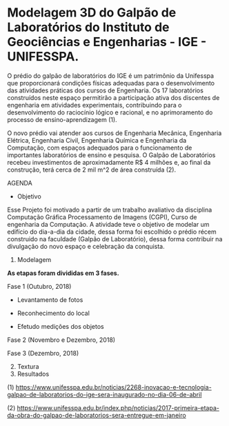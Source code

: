 

# Modelagem 3D do Galpão de Laboratórios do Instituto de Geociências e Engenharias - IGE - UNIFESSPA.

O prédio do galpão de laboratórios do IGE é um patrimônio da Unifesspa que proporcionará condições físicas adequadas para o desenvolvimento das atividades práticas dos cursos de Engenharia. Os 17 laboratórios construídos neste espaço permitirão a participação ativa dos discentes de engenharia em atividades experimentais, contribuindo para o desenvolvimento do raciocínio lógico e racional, e no aprimoramento do processo de ensino-aprendizagem (1).

O novo prédio vai atender aos cursos de Engenharia Mecânica, Engenharia Elétrica, Engenharia Civil, Engenharia Química e Engenharia da Computação, com espaços adequados para o funcionamento de importantes laboratórios de ensino e pesquisa. O Galpão de Laboratórios recebeu investimentos de aproximadamente R$ 4 milhões e, ao final da construção, terá cerca de 2 mil m^2 de área construída (2).

</Link do galpão>

AGENDA
* Objetivo

Esse Projeto foi motivado a partir de um trabalho avaliativo da disciplina Computação Gráfica Processamento de Imagens (CGPI), Curso de engenharia da Computação. A atividade teve o objetivo de modelar um edifício do dia-a-dia da cidade, dessa forma foi escolhido o prédio récem construido na faculdade (Galpão de Laboratório), dessa forma contribuir na divulgação do novo espaço e celebração da conquista.

1. Modelagem

**As etapas foram divididas em 3 fases.**

Fase 1 (Outubro, 2018)

- Levantamento de fotos

- Reconhecimento do local

- Efetudo medições dos
objetos

Fase 2 (Novembro e Dezembro, 2018)

Fase 3 (Dezembro, 2018)

2. Textura
3. Resultados



(1) https://www.unifesspa.edu.br/noticias/2268-inovacao-e-tecnologia-galpao-de-laboratorios-do-ige-sera-inaugurado-no-dia-06-de-abril

(2) https://www.unifesspa.edu.br/index.php/noticias/2017-primeira-etapa-da-obra-do-galpao-de-laboratorios-sera-entregue-em-janeiro
